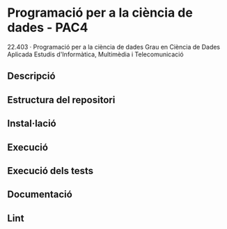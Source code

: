 # Programació per a la ciència de dades - PAC4
22.403 · Programació per a la ciència de dades
Grau en Ciència de Dades Aplicada
Estudis d'Informàtica, Multimèdia i Telecomunicació

## Descripció

## Estructura del repositori

## Instal·lació

## Execució

## Execució dels tests

## Documentació

## Lint
